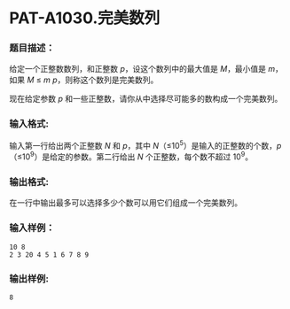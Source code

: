 # PAT-A1030.完美数列

### 题目描述：

给定一个正整数数列，和正整数 *p*，设这个数列中的最大值是 *M*，最小值是 *m*，如果 *M* ≤ *m* *p*，则称这个数列是完美数列。

现在给定参数 *p* 和一些正整数，请你从中选择尽可能多的数构成一个完美数列。

### 输入格式:

输入第一行给出两个正整数 *N* 和 *p*，其中 *N*（≤10<sup>5</sup>）是输入的正整数的个数，*p*（≤10<sup>9</sup>）是给定的参数。第二行给出 *N* 个正整数，每个数不超过 10<sup>9</sup>。

### 输出格式:

在一行中输出最多可以选择多少个数可以用它们组成一个完美数列。

### 输入样例：

```in
10 8
2 3 20 4 5 1 6 7 8 9
```

### 输出样例:

```out
8
```




